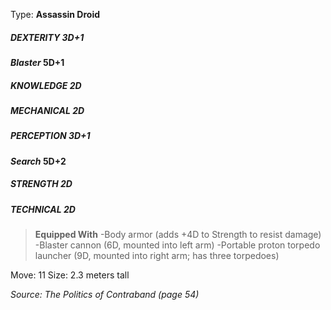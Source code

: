 Type: **Assassin Droid**
##### DEXTERITY 3D+1
***Blaster* 5D+1**
##### KNOWLEDGE 2D
##### MECHANICAL 2D
##### PERCEPTION 3D+1
***Search* 5D+2**
##### STRENGTH 2D
##### TECHNICAL 2D

> **Equipped With**
> -Body armor (adds +4D to Strength to resist damage)
> -Blaster cannon (6D, mounted into left arm)
> -Portable proton torpedo launcher (9D, mounted into right arm; has three torpedoes)

Move: 11
Size: 2.3 meters tall

*Source: The Politics of Contraband (page 54)*
